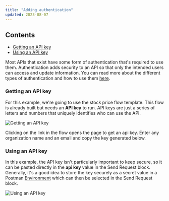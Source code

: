 ```yaml
---
title: "Adding authentication"
updated: 2023-08-07
---
```


## Contents

* [Getting an API key](#using-one-blocks-output-as-another-blocks-input)
* [Using an API key](#blocks-inside-of-other-blocks)

Most APIs that exist have some form of authentication that's required to use them. Authentication adds security to an API so that only the intended users can access and update information. You can read more about the different types of authentication and how to use them [here](../../../sending-requests/authorization/authorization/).

### Getting an API key

For this example, we're going to use the stock price flow template. This flow is already built but needs an **API key** to run. API keys are just a series of letters and numbers that uniquely identifies who can use the API.

![Getting an API key](https://assets.postman.com/postman-labs-docs/concepts/getting-api-key.gif)

Clicking on the link in the flow opens the page to get an api key. Enter any organization name and an email and copy the key generated below.

### Using an API key

In this example, the API key isn't particularly important to keep secure, so it can be pasted directly in the **api key** value in the Send Request block. Generally, it's a good idea to store the key securely as a secret value in a Postman [Environment](../../../sending-requests/managing-environments/) which can then be selected in the Send Request block.

![Using an API key](https://assets.postman.com/postman-labs-docs/concepts/using-api-key.gif)
